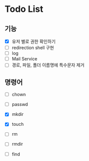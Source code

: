 # Todo List 

## 기능
- [X] 유저 별로 권한 확인하기 
- [ ] redirection shell 구현 
- [ ] log 
- [ ] Mail Service 
- [ ] 경로, 파일, 폴더 이름명에 특수문자 제거 

## 명령어 
- [ ] chown 
- [ ] passwd
- [X] mkdir 
- [X] touch 
- [ ] rm 
- [ ] rmdir 
- [ ] find 




